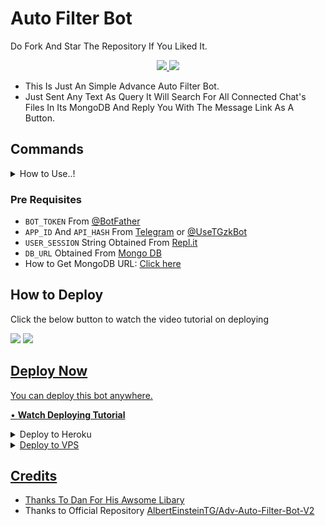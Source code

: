# Auto Filter Bot

Do Fork And Star The Repository If You Liked It.

<p align="center">
  <a href="https://github.com/tgbotsProject/Auto-Filter-Bot/fork">
    <img src="https://img.shields.io/github/forks/tgbotsProject/Auto-Filter-Bot?label=Fork&style=social">
    
  </a>
  <a href="https://github.com/tgbotsProject/Auto-Filter-Bot">
    <img src="https://img.shields.io/github/stars/tgbotsProject/Auto-Filter-Bot?style=social">
  </a>
</p>

- This Is Just An Simple Advance Auto Filter Bot.
- Just Sent Any Text As Query It Will Search For All Connected Chat's Files In Its MongoDB And Reply You With The Message Link As A Button.

## Commands

<details><summary>How to Use..!</summary>
<p>
<br>
• Add to any group and make admin.<br>
• Add to your channel as admin with full previlages

**Bot Commands (Works Only In Groups) :**


* `/add chat_id`<br>
     &nbsp;&nbsp;&nbsp;&nbsp;&nbsp;&nbsp;&nbsp;&nbsp;&nbsp;&nbsp;&nbsp;&nbsp;&nbsp;&nbsp;
OR
     &nbsp;&nbsp;&nbsp;&nbsp;&nbsp;&nbsp;&nbsp;&nbsp;&nbsp;&nbsp;&nbsp;&nbsp;&nbsp;&nbsp;- To establish a connection of group with a channel (Bot should be admin with full previlages in both group and channel)<br>
    &nbsp;&nbsp;&nbsp;&nbsp;&nbsp;`/add @Username`


* `/del chat_id`<br>
     &nbsp;&nbsp;&nbsp;&nbsp;&nbsp;&nbsp;&nbsp;&nbsp;&nbsp;&nbsp;&nbsp;&nbsp;&nbsp;&nbsp;
OR 
    &nbsp;&nbsp;&nbsp;&nbsp;&nbsp;&nbsp;&nbsp;&nbsp;&nbsp;&nbsp;&nbsp;&nbsp;&nbsp;&nbsp;- To delete a group's coneection with a channel (Use disable option from settigns pannel for disconnecting temporarily instead of deleteing)<br>
    &nbsp;&nbsp;&nbsp;&nbsp; `/del @Username`


* `/delall`&nbsp;&nbsp;&nbsp;&nbsp;&nbsp;&nbsp;&nbsp;&nbsp;&nbsp;&nbsp;&nbsp;&nbsp;&nbsp;&nbsp;&nbsp; - To delete all connections of a group and deletes all its file from DB
* `/settings`&nbsp;&nbsp;&nbsp;&nbsp;&nbsp;&nbsp;&nbsp;&nbsp;&nbsp;&nbsp;&nbsp; -  To disaply a Settings Pannel Instance which can be used to tweek bot's settings accordingly

 * Channel - Button will show you all the connected chats with the group along with there index buttons correspnding to there order for furthur controls...
 * Filter Types - Button will show you the 3 filter types available in bot... Pressing each buttons will either enable or disable them and this will take into action as soon as you use them...without the need of a restart....
 * Configure - Button will help you to change no. of pages/ buttons per page/ total result without acutally editing the repo... Also it provide option to Enable/Disable  showing Invite Link in each results
 * Status - Button will show the stats of your current group
</a>
</p>
</details>

### Pre Requisites 
- `BOT_TOKEN` From [@BotFather](http://telegram.dog/BotFather)
- `APP_ID` And `API_HASH` From [Telegram](https://my.telegram.org) or [@UseTGzkBot](http://telegram.dog/UseTGzkBot)
- `USER_SESSION` String Obtained From [Repl.it](https://replit.com/@ZauteKm/GenerateStringSession)
- `DB_URL` Obtained From [Mongo DB](http://mongodb.com)
- How to Get MongoDB URL: [Click here](https://youtu.be/nj-lJfkgb6w)

## How to Deploy
Click the below button to watch the video tutorial on deploying

<a href="https://youtu.be/dbUNznxWxVA"><img src="https://img.shields.io/badge/How%20To%20Deploy-blue.svg?logo=Youtube"></a>
<a href="https://youtu.be/dbUNznxWxVA"><img src="https://img.shields.io/youtube/views/dbUNznxWxVA?style=social">

## Deploy Now
You can deploy this bot anywhere.

• **[Watch Deploying Tutorial](https://youtu.be/dbUNznxWxVA)**

<details><summary>Deploy to Heroku</summary>
<p>
<br>
<a href="https://heroku.com/deploy?template=https://github.com/tgbotsProject/Auto-Filter-Bot/tree/master">
  <img src="https://www.herokucdn.com/deploy/button.svg"](https://heroku.com/deploy?template=https://github.com/Sreekuttansree/auto-filter-bot)
</a>
</p>
</details>

<details><summary>Deploy to VPS</summary>
<p>
<pre>
git clone https://github.com/tgbotsProject/Auto-Filter-Bot
cd Auto-Filter-Bot
pip3 install -r requirements.txt
# Change The Vars Of bot/__init__.py File Accordingly
python3 -m bot
</pre>
</p>
</details>

## Credits

- Thanks To Dan For His Awsome [Libary](https://github.com/pyrogram/pyrogram)
- Thanks to Official Repository [AlbertEinsteinTG/Adv-Auto-Filter-Bot-V2](https://github.com/AlbertEinsteinTG)
